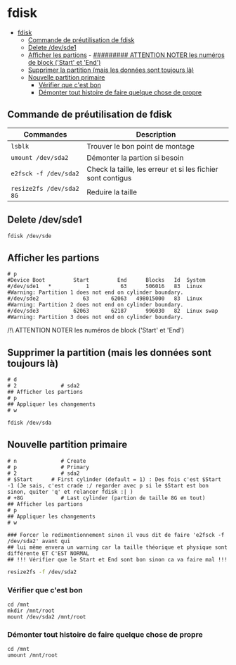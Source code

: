 # fdisk
<!-- TOC -->

- [fdisk](#fdisk)
  - [Commande de préutilisation de fdisk](#commande-de-préutilisation-de-fdisk)
  - [Delete /dev/sde1](#delete-devsde1)
  - [Afficher les partions](#afficher-les-partions)
          - [######### ATTENTION NOTER les numéros de block ('Start' et 'End')](#-attention-noter-les-numéros-de-block-start-et-end)
  - [Supprimer la partition (mais les données sont toujours là)](#supprimer-la-partition-mais-les-données-sont-toujours-là)
  - [Nouvelle partition primaire](#nouvelle-partition-primaire)
    - [Vérifier que c'est bon](#vérifier-que-cest-bon)
    - [Démonter tout histoire de faire quelque chose de propre](#démonter-tout-histoire-de-faire-quelque-chose-de-propre)

<!-- /TOC -->

## Commande de préutilisation de fdisk

| Commandes | Description |
|---------- |------------ |
| ```lsblk``` | Trouver le bon point de montage |
| ```umount /dev/sda2```  | Démonter la partion si besoin |
| ```e2fsck -f /dev/sda2``` |  Check la taille, les erreur et si les fichier sont contigus |
| ```resize2fs /dev/sda2 8G``` | Reduire la taille |

## Delete /dev/sde1
```bash
fdisk /dev/sde
```


## Afficher les partions

```text
# p
#Device Boot         Start         End      Blocks   Id  System
#/dev/sde1   *           1          63      506016   83  Linux
#Warning: Partition 1 does not end on cylinder boundary.                   
#/dev/sde2              63       62063   498015000   83  Linux
#Warning: Partition 2 does not end on cylinder boundary.                   
#/dev/sde3           62063       62187      996030   82  Linux swap
#Warning: Partition 3 does not end on cylinder boundary.  
```


/!\\ ATTENTION NOTER les numéros de block ('Start' et 'End')

## Supprimer la partition (mais les données sont toujours là)
```
# d
# 2              # sda2
## Afficher les partions
# p
## Appliquer les changements
# w
```



```bash
fdisk /dev/sda
```

## Nouvelle partition primaire
```
# n              # Create
# p              # Primary
# 2              # sda2
# $Start      # First cylinder (default = 1) : Des fois c'est $Start -1 (Je sais, c'est crade :/ regarder avec p si le $Start est bon sinon, quiter 'q' et relancer fdisk :| )
# +8G            # Last cylinder (partion de taille 8G en tout)
## Afficher les partions
# p
## Appliquer les changements
# w

### Forcer le redimentionnement sinon il vous dit de faire 'e2fsck -f /dev/sda2' avant qui
## lui même envera un warning car la taille théorique et physique sont différente ET C'EST NORMAL
## !!! Vérifier que le Start et End sont bon sinon ca va faire mal !!!
```

```bash
resize2fs -f /dev/sda2
```


### Vérifier que c'est bon ###
```
cd /mnt
mkdir /mnt/root
mount /dev/sda2 /mnt/root
```

### Démonter tout histoire de faire quelque chose de propre ###
```
cd /mnt
umount /mnt/root
```
